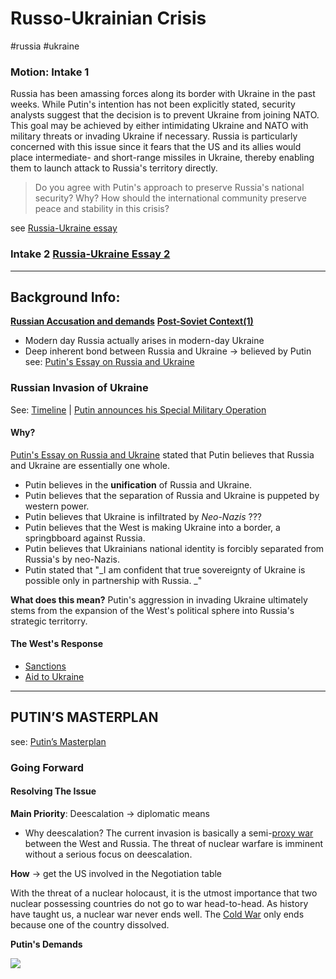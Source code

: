 # Russo-Ukrainian Crisis
#russia #ukraine
### Motion: Intake 1
Russia has been amassing forces along its border with Ukraine in the past weeks. While Putin's intention has not been explicitly stated, security analysts suggest that the decision is to prevent Ukraine from joining NATO. This goal may be achieved by either intimidating Ukraine and NATO with military threats or invading Ukraine if necessary. Russia is particularly concerned with this issue since it fears that the US and its allies would place intermediate- and short-range missiles in Ukraine, thereby enabling them to launch attack to Russia's territory directly. 

> Do you agree with Putin's approach to preserve Russia's national security? Why? 
> How should the international community preserve peace and stability in this crisis?

see [Russia-Ukraine essay](Essay%20Topics/Russia/Russia-Ukraine%20essay.md)

### Intake 2 [Russia-Ukraine Essay 2](Essay%20Topics/Russia/Russia-Ukraine%20Essay%202.md)

---
## Background Info:
**[Russian Accusation and demands](Essay%20Topics/Russia/Russian%20Accusation%20and%20demands.md)**
**[Post-Soviet Context(1)](Essay%20Topics/Russia/Post-Soviet%20Context(1).md)**
- Modern day Russia actually arises in modern-day Ukraine
- Deep inherent bond between Russia and Ukraine -> believed by Putin
	see: [Putin's Essay on Russia and Ukraine](Essay%20Topics/Russia/Putin's%20Essay%20on%20Russia%20and%20Ukraine.md)

### Russian Invasion of Ukraine
See: [Timeline](Essay%20Topics/Russia/Timeline.md) | [Putin announces his Special Military Operation](Essay%20Topics/Russia/Putin%20announces%20his%20Special%20Military%20Operation.md)
#### Why?
[Putin's Essay on Russia and Ukraine](Essay%20Topics/Russia/Putin's%20Essay%20on%20Russia%20and%20Ukraine.md) stated that Putin believes that Russia and Ukraine are essentially one whole. 
- Putin believes in the **unification** of Russia and Ukraine.
- Putin believes that the separation of Russia and Ukraine is puppeted by western power.
- Putin believes that Ukraine is infiltrated by *Neo-Nazis* ???
- Putin believes that the West is making Ukraine into a border, a springbboard against Russia.
- Putin believes that Ukrainians national identity is forcibly separated from Russia's by neo-Nazis.
- Putin stated that "_I am confident that true sovereignty of Ukraine is possible only in partnership with Russia. _"

**What does this mean?**
Putin's aggression in invading Ukraine ultimately stems from the expansion of the West's political sphere into Russia's strategic territorry.

#### The West's Response
- [Sanctions](Essay%20Topics/Russia/Sanctions.md)
- [Aid to Ukraine](Essay%20Topics/Russia/Aid%20to%20Ukraine.md)

---
## PUTIN’S MASTERPLAN
see: [Putin’s Masterplan](Essay%20Topics/Russia/Putin’s%20Masterplan.md)
### Going Forward 
#### Resolving The Issue
**Main Priority**: Deescalation -> diplomatic means
 - Why deescalation?
The current invasion is basically a semi-[proxy war](Essay%20Topics/Russia/proxy%20war.md) between the West and Russia. The threat of nuclear warfare is imminent without a serious focus on deescalation.

**How** → get the US involved in the Negotiation table

With the threat of a nuclear holocaust, it is the utmost importance that two nuclear possessing countries do not go to war head-to-head. As history have taught us, a nuclear war never ends well. The [Cold War](Cold%20War) only ends because one of the country dissolved.

**Putin's Demands**

![](https://web.archive.org/web/20220418103005im_/https://static01.nyt.com/newsgraphics/2022/04/18/ambriefing-un-russia-vote/5a9192f3ee4b11013dd9d96cfb0972172b3cacae/countries-map-600.png)


